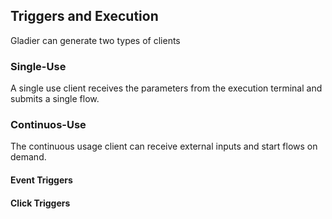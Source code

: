 


## Triggers and Execution

Gladier can generate two types of clients

### Single-Use

A single use client receives the parameters from the execution terminal and submits a single flow. 

### Continuos-Use 

The continuous usage client can receive external inputs and start flows on demand. 

#### Event Triggers

#### Click Triggers